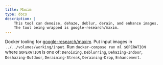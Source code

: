 ```yaml
---
title: Maxim
type: docs
description: |
    This tool can denoise, dehaze, deblur, derain, and enhance images.
    The tool being wrapped is google-research/maxim.
---
```


Docker tooling for [google-research/maxim](https://github.com/google-research/maxim).
Put input images in `../../volumes/working/input`.
Run `docker-compose run ml $OPERATION` where `$OPERATION` is one of: `Denoising`, `Deblurring`, `Dehazing-Indoor`, `Deshazing-Outdoor`, `Deraining-Streak`, `Deraining-Drop`, `Enhancement`.